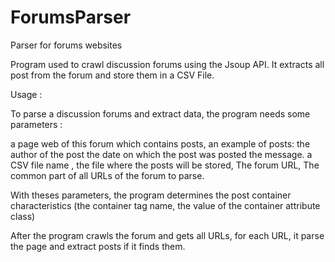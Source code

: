 ForumsParser
============

Parser for forums websites

Program used to crawl discussion forums using the Jsoup API.  It extracts all post from the forum and store them in a CSV File.

Usage : 

To parse a discussion forums and extract data, the program needs some parameters :

  a page web of this forum which contains posts,
  an example of posts:
    the author of the post
    the date on which the post was posted
    the message.
  a CSV file name , the file where the posts will be stored,
  The forum URL,
  The common part of all URLs of the forum to parse.
  
With theses parameters, the program determines the post container characteristics (the container tag name, the value of the container attribute class)

After the program crawls the forum and gets all URLs, for each URL, it parse the page and extract posts if it finds them.
